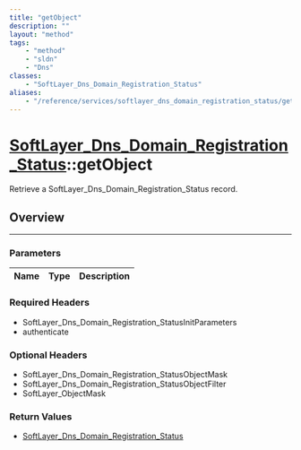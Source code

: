 ```yaml
---
title: "getObject"
description: ""
layout: "method"
tags:
    - "method"
    - "sldn"
    - "Dns"
classes:
    - "SoftLayer_Dns_Domain_Registration_Status"
aliases:
    - "/reference/services/softlayer_dns_domain_registration_status/getObject"
---
```

# [SoftLayer_Dns_Domain_Registration_Status](/reference/services/SoftLayer_Dns_Domain_Registration_Status)::getObject

Retrieve a SoftLayer_Dns_Domain_Registration_Status record.


## Overview 


-----

### Parameters 
|Name | Type | Description |
| --- | --- | --- |


### Required Headers
* SoftLayer_Dns_Domain_Registration_StatusInitParameters
* authenticate


### Optional Headers
* SoftLayer_Dns_Domain_Registration_StatusObjectMask
* SoftLayer_Dns_Domain_Registration_StatusObjectFilter
* SoftLayer_ObjectMask

### Return Values
* <a href='/reference/datatypes/SoftLayer_Dns_Domain_Registration_Status'>SoftLayer_Dns_Domain_Registration_Status </a>




